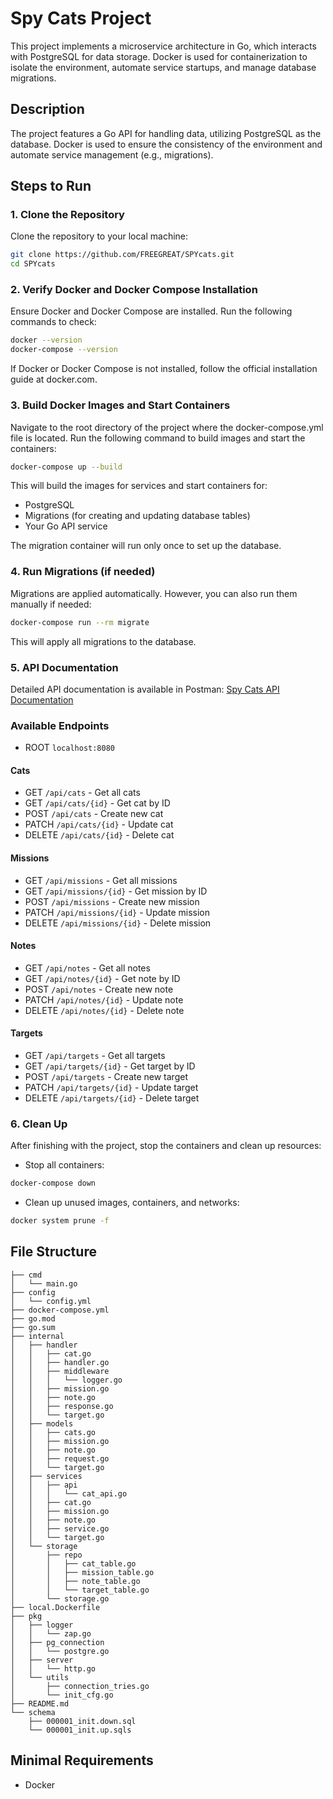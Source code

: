 # Spy Cats Project

This project implements a microservice architecture in Go, which interacts with PostgreSQL for data storage. Docker is used for containerization to isolate the environment, automate service startups, and manage database migrations.

## Description

The project features a Go API for handling data, utilizing PostgreSQL as the database. Docker is used to ensure the consistency of the environment and automate service management (e.g., migrations).



## Steps to Run

### 1. Clone the Repository

Clone the repository to your local machine:
```bash
git clone https://github.com/FREEGREAT/SPYcats.git
cd SPYcats
```

### 2. Verify Docker and Docker Compose Installation

Ensure Docker and Docker Compose are installed. Run the following commands to check:
```bash
docker --version
docker-compose --version
```

If Docker or Docker Compose is not installed, follow the official installation guide at docker.com.

### 3. Build Docker Images and Start Containers

Navigate to the root directory of the project where the docker-compose.yml file is located.
Run the following command to build images and start the containers:
```bash
docker-compose up --build
```

This will build the images for services and start containers for:
- PostgreSQL
- Migrations (for creating and updating database tables)
- Your Go API service

The migration container will run only once to set up the database.

### 4. Run Migrations (if needed)

Migrations are applied automatically. However, you can also run them manually if needed:
```bash
docker-compose run --rm migrate
```

This will apply all migrations to the database.

### 5. API Documentation

Detailed API documentation is available in Postman:
[Spy Cats API Documentation](https://documenter.getpostman.com/view/31399546/2sAYdcqXRT)

### Available Endpoints
- ROOT `localhost:8080` 
#### Cats
- GET `/api/cats` - Get all cats
- GET `/api/cats/{id}` - Get cat by ID
- POST `/api/cats` - Create new cat
- PATCH `/api/cats/{id}` - Update cat
- DELETE `/api/cats/{id}` - Delete cat

#### Missions
- GET `/api/missions` - Get all missions
- GET `/api/missions/{id}` - Get mission by ID
- POST `/api/missions` - Create new mission
- PATCH `/api/missions/{id}` - Update mission
- DELETE `/api/missions/{id}` - Delete mission

#### Notes
- GET `/api/notes` - Get all notes
- GET `/api/notes/{id}` - Get note by ID
- POST `/api/notes` - Create new note
- PATCH `/api/notes/{id}` - Update note
- DELETE `/api/notes/{id}` - Delete note

#### Targets
- GET `/api/targets` - Get all targets
- GET `/api/targets/{id}` - Get target by ID
- POST `/api/targets` - Create new target
- PATCH `/api/targets/{id}` - Update target
- DELETE `/api/targets/{id}` - Delete target


### 6. Clean Up

After finishing with the project, stop the containers and clean up resources:
- Stop all containers:
```bash
docker-compose down
```
- Clean up unused images, containers, and networks:
```bash
docker system prune -f
```

## File Structure
```
├── cmd
│   └── main.go
├── config
│   └── config.yml
├── docker-compose.yml
├── go.mod
├── go.sum
├── internal
│   ├── handler
│   │   ├── cat.go
│   │   ├── handler.go
│   │   ├── middleware
│   │   │   └── logger.go
│   │   ├── mission.go
│   │   ├── note.go
│   │   ├── response.go
│   │   └── target.go
│   ├── models
│   │   ├── cats.go
│   │   ├── mission.go
│   │   ├── note.go
│   │   ├── request.go
│   │   └── target.go
│   ├── services
│   │   ├── api
│   │   │   └── cat_api.go
│   │   ├── cat.go
│   │   ├── mission.go
│   │   ├── note.go
│   │   ├── service.go
│   │   └── target.go
│   └── storage
│       ├── repo
│       │   ├── cat_table.go
│       │   ├── mission_table.go
│       │   ├── note_table.go
│       │   └── target_table.go
│       └── storage.go
├── local.Dockerfile
├── pkg
│   ├── logger
│   │   └── zap.go
│   ├── pg_connection
│   │   └── postgre.go
│   ├── server
│   │   └── http.go
│   └── utils
│       ├── connection_tries.go
│       └── init_cfg.go
├── README.md
└── schema
    ├── 000001_init.down.sql
    └── 000001_init.up.sqls
```
## Minimal Requirements
- Docker
